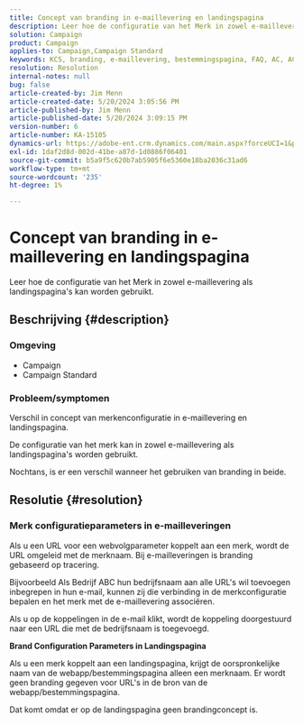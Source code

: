 ```yaml
---
title: Concept van branding in e-maillevering en landingspagina
description: Leer hoe de configuratie van het Merk in zowel e-maillevering als landingspagina's kan worden gebruikt.
solution: Campaign
product: Campaign
applies-to: Campaign,Campaign Standard
keywords: KCS, branding, e-maillevering, bestemmingspagina, FAQ, AC, ACS, Adobe Campaign Standard, Adobe Campaign
resolution: Resolution
internal-notes: null
bug: false
article-created-by: Jim Menn
article-created-date: 5/20/2024 3:05:56 PM
article-published-by: Jim Menn
article-published-date: 5/20/2024 3:09:15 PM
version-number: 6
article-number: KA-15105
dynamics-url: https://adobe-ent.crm.dynamics.com/main.aspx?forceUCI=1&pagetype=entityrecord&etn=knowledgearticle&id=aa8a3b70-ba16-ef11-9f8a-6045bd006268
exl-id: 1daf2d8d-002d-41be-a87d-1d0886f06401
source-git-commit: b5a9f5c620b7ab5905f6e5360e18ba2036c31ad6
workflow-type: tm+mt
source-wordcount: '235'
ht-degree: 1%

---
```


# Concept van branding in e-maillevering en landingspagina


Leer hoe de configuratie van het Merk in zowel e-maillevering als landingspagina&#39;s kan worden gebruikt.

## Beschrijving {#description}


### <b>Omgeving</b>

- Campaign
- Campaign Standard




### <b>Probleem/symptomen</b>

Verschil in concept van merkenconfiguratie in e-maillevering en landingspagina.

De configuratie van het merk kan in zowel e-maillevering als landingspagina&#39;s worden gebruikt.

Nochtans, is er een verschil wanneer het gebruiken van branding in beide.






## Resolutie {#resolution}


### <b>Merk configuratieparameters in e-mailleveringen</b>



Als u een URL voor een webvolgparameter koppelt aan een merk, wordt de URL omgeleid met de merknaam. Bij e-mailleveringen is branding gebaseerd op tracering.

Bijvoorbeeld Als Bedrijf ABC hun bedrijfsnaam aan alle URL&#39;s wil toevoegen inbegrepen in hun e-mail, kunnen zij die verbinding in de merkconfiguratie bepalen en het merk met de e-maillevering associëren.

Als u op de koppelingen in de e-mail klikt, wordt de koppeling doorgestuurd naar een URL die met de bedrijfsnaam is toegevoegd.




<b>Brand Configuration Parameters in Landingspagina</b>


Als u een merk koppelt aan een landingspagina, krijgt de oorspronkelijke naam van de webapp/bestemmingspagina alleen een merknaam. Er wordt geen branding gegeven voor URL&#39;s in de bron van de webapp/bestemmingspagina.

Dat komt omdat er op de landingspagina geen brandingconcept is.
